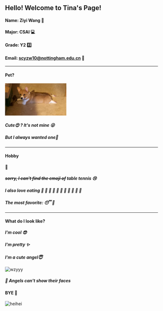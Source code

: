 ## Hello! Welcome to Tina's Page!

#### Name: Ziyi Wang	:girl: 

#### Major: CSAI	:computer:

#### Grade: Y2	:two:

#### Email: scyzw10@nottingham.edu.cn	:email:

---

#### Pet?

 <img src="../images/gouzi.jpg" alt="dog" style="width:40%;" />

##### Cute:heart_eyes: ?                   It's not mine :stuck_out_tongue_winking_eye: 

##### But I always wanted one:feet:

---

#### Hobby

#### :volleyball:  

##### ~~sorry, I can't find the emoji of~~ *table tennis*  :cry:

#####  I also love eating :cake: :ramen: :dango: :rice: :sushi: :pizza: :fried_shrimp: :spaghetti: :poultry_leg: :meat_on_bone: :ice_cream:

##### The most favorite: :sleeping: :sleeping_bed:

---

#### What do I look like?

##### I'm cool :sunglasses:

##### I'm pretty :sparkles:

##### I'm a cute angel:innocent:

 <img src="C:\hairline-protection-association\images\wzyyy.jpg" alt="wzyyy" style="width:25%;" />

#####   :see_no_evil: Angels can't show their faces



#### BYE​ :wave:

 <img src="C:\hairline-protection-association\images\heihei.gif" alt="heihei" style="width:10%;" />

